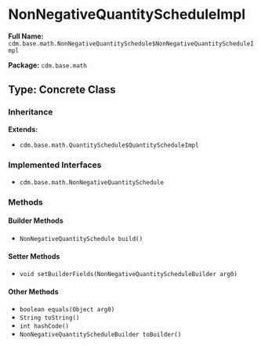 # NonNegativeQuantityScheduleImpl

**Full Name:** `cdm.base.math.NonNegativeQuantitySchedule$NonNegativeQuantityScheduleImpl`

**Package:** `cdm.base.math`

## Type: Concrete Class

### Inheritance

**Extends:**
- `cdm.base.math.QuantitySchedule$QuantityScheduleImpl`

### Implemented Interfaces

- `cdm.base.math.NonNegativeQuantitySchedule`

### Methods

#### Builder Methods

- `NonNegativeQuantitySchedule build()`

#### Setter Methods

- `void setBuilderFields(NonNegativeQuantityScheduleBuilder arg0)`

#### Other Methods

- `boolean equals(Object arg0)`
- `String toString()`
- `int hashCode()`
- `NonNegativeQuantityScheduleBuilder toBuilder()`

